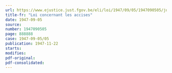 ```yaml
---
url: https://www.ejustice.just.fgov.be/eli/loi/1947/09/05/1947090505/justel
title-fr: "Loi concernant les accises"
date: 1947-09-05
source:
number: 1947090505
page: 888888
case: 1947-09-05/05
publication: 1947-11-22
starts:
modifies:
pdf-original:
pdf-consolidated:
---
```



